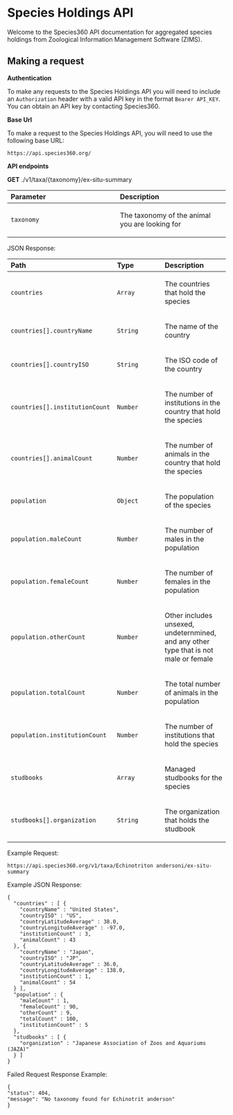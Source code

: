 # Species Holdings API

Welcome to the Species360 API documentation for aggregated species
holdings from Zoological Information Management Software (ZIMS).

## Making a request

**Authentication**

To make any requests to the Species Holdings API you will need to
include an `Authorization` header with a valid API key in the format
`Bearer API_KEY`. You can obtain an API key by contacting Species360.

**Base Url**

To make a request to the Species Holdings API, you will need to use the
following base URL:

    https://api.species360.org/

**API endpoints**

**GET** ./v1/taxa/{taxonomy}/ex-situ-summary

<table>
<colgroup>
<col style="width: 50%" />
<col style="width: 50%" />
</colgroup>
<thead>
<tr class="header">
<th style="text-align: left;">Parameter</th>
<th style="text-align: left;">Description</th>
</tr>
</thead>
<tbody>
<tr class="odd">
<td style="text-align: left;"><p><code>taxonomy</code></p></td>
<td style="text-align: left;"><p>The taxonomy of the animal you are
looking for</p></td>
</tr>
</tbody>
</table>

JSON Response:

<table>
<colgroup>
<col style="width: 33%" />
<col style="width: 33%" />
<col style="width: 33%" />
</colgroup>
<thead>
<tr class="header">
<th style="text-align: left;">Path</th>
<th style="text-align: left;">Type</th>
<th style="text-align: left;">Description</th>
</tr>
</thead>
<tbody>
<tr class="odd">
<td style="text-align: left;"><p><code>countries</code></p></td>
<td style="text-align: left;"><p><code>Array</code></p></td>
<td style="text-align: left;"><p>The countries that hold the
species</p></td>
</tr>
<tr class="even">
<td
style="text-align: left;"><p><code>countries[].countryName</code></p></td>
<td style="text-align: left;"><p><code>String</code></p></td>
<td style="text-align: left;"><p>The name of the country</p></td>
</tr>
<tr class="odd">
<td
style="text-align: left;"><p><code>countries[].countryISO</code></p></td>
<td style="text-align: left;"><p><code>String</code></p></td>
<td style="text-align: left;"><p>The ISO code of the country</p></td>
</tr>
<tr class="even">
<td
style="text-align: left;"><p><code>countries[].institutionCount</code></p></td>
<td style="text-align: left;"><p><code>Number</code></p></td>
<td style="text-align: left;"><p>The number of institutions in the
country that hold the species</p></td>
</tr>
<tr class="odd">
<td
style="text-align: left;"><p><code>countries[].animalCount</code></p></td>
<td style="text-align: left;"><p><code>Number</code></p></td>
<td style="text-align: left;"><p>The number of animals in the country
that hold the species</p></td>
</tr>
<tr class="even">
<td style="text-align: left;"><p><code>population</code></p></td>
<td style="text-align: left;"><p><code>Object</code></p></td>
<td style="text-align: left;"><p>The population of the species</p></td>
</tr>
<tr class="odd">
<td
style="text-align: left;"><p><code>population.maleCount</code></p></td>
<td style="text-align: left;"><p><code>Number</code></p></td>
<td style="text-align: left;"><p>The number of males in the
population</p></td>
</tr>
<tr class="even">
<td
style="text-align: left;"><p><code>population.femaleCount</code></p></td>
<td style="text-align: left;"><p><code>Number</code></p></td>
<td style="text-align: left;"><p>The number of females in the
population</p></td>
</tr>
<tr class="odd">
<td
style="text-align: left;"><p><code>population.otherCount</code></p></td>
<td style="text-align: left;"><p><code>Number</code></p></td>
<td style="text-align: left;"><p>Other includes unsexed, undeternmined,
and any other type that is not male or female</p></td>
</tr>
<tr class="even">
<td
style="text-align: left;"><p><code>population.totalCount</code></p></td>
<td style="text-align: left;"><p><code>Number</code></p></td>
<td style="text-align: left;"><p>The total number of animals in the
population</p></td>
</tr>
<tr class="odd">
<td
style="text-align: left;"><p><code>population.institutionCount</code></p></td>
<td style="text-align: left;"><p><code>Number</code></p></td>
<td style="text-align: left;"><p>The number of institutions that hold
the species</p></td>
</tr>
<tr class="even">
<td style="text-align: left;"><p><code>studbooks</code></p></td>
<td style="text-align: left;"><p><code>Array</code></p></td>
<td style="text-align: left;"><p>Managed studbooks for the
species</p></td>
</tr>
<tr class="odd">
<td
style="text-align: left;"><p><code>studbooks[].organization</code></p></td>
<td style="text-align: left;"><p><code>String</code></p></td>
<td style="text-align: left;"><p>The organization that holds the
studbook</p></td>
</tr>
</tbody>
</table>

Example Request:

    https://api.species360.org/v1/taxa/Echinotriton andersoni/ex-situ-summary

Example JSON Response:

    {
      "countries" : [ {
        "countryName" : "United States",
        "countryISO" : "US",
        "countryLatitudeAverage" : 38.0,
        "countryLongitudeAverage" : -97.0,
        "institutionCount" : 3,
        "animalCount" : 43
      }, {
        "countryName" : "Japan",
        "countryISO" : "JP",
        "countryLatitudeAverage" : 36.0,
        "countryLongitudeAverage" : 138.0,
        "institutionCount" : 1,
        "animalCount" : 54
      } ],
      "population" : {
        "maleCount" : 1,
        "femaleCount" : 90,
        "otherCount" : 9,
        "totalCount" : 100,
        "institutionCount" : 5
      },
      "studbooks" : [ {
        "organization" : "Japanese Association of Zoos and Aquariums (JAZA)"
      } ]
    }

Failed Request Response Example:

    {
    "status": 404,
    "message": "No taxonomy found for Echinotrit anderson"
    }
